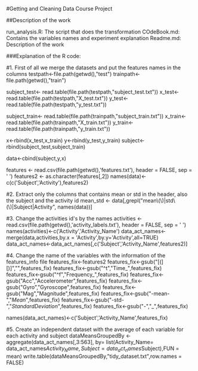 #Getting and Cleaning Data Course Project

##Description of the work

run_analysis.R: The script that does the transformation
COdeBook.md: Contains the variables names and experiment explanation
Readme.md: Description of the work

###Explanation of the R code:

#1. First of all we merge the datasets and put the features names in the columns
testpath<-file.path(getwd(),"test")
trainpath<-file.path(getwd(),"train")


subject_test<- read.table(file.path(testpath,"subject_test.txt"))
x_test<- read.table(file.path(testpath,"X_test.txt"))
y_test<- read.table(file.path(testpath,"y_test.txt"))

subject_train<- read.table(file.path(trainpath,"subject_train.txt"))
x_train<- read.table(file.path(trainpath,"X_train.txt"))
y_train<- read.table(file.path(trainpath,"y_train.txt"))

x<-rbind(x_test,x_train)
y<-rbind(y_test,y_train)
subject<-rbind(subject_test,subject_train)

data<-cbind(subject,y,x)

features <- read.csv(file.path(getwd(),'features.txt'), header = FALSE, sep = ' ')
features2 <- as.character(features[,2])
names(data)<-c(c('Subject','Activity'),features2)

#2. Extract only the columns that contains mean or std in the header, also the subject and the activity id 
mean_std <- data[,grepl("mean\\(\\)|std\\(\\)|Subject|Activity", names(data))]

#3. Change the activities id's by the names
activities <- read.csv(file.path(getwd(),'activity_labels.txt'), header = FALSE, sep = ' ')
names(activities)<-c('Activity','Activity_Name')
data_act_names<-merge(data,activities,by.x = 'Activity',by.y='Activity',all=TRUE)
data_act_names<-data_act_names[,c('Subject','Activity_Name',features2)]

#4. Change the name of the variables with the information of the features_info file
features_fix<-features2
features_fix<-gsub("[(][)]","",features_fix)
features_fix<-gsub("^t","Time_",features_fix)
features_fix<-gsub("^f","Frequency_",features_fix)
features_fix<-gsub("Acc","Accelerometer",features_fix)
features_fix<-gsub("Gyro","Gyroscope",features_fix)
features_fix<-gsub("Mag","Magnitude",features_fix)
features_fix<-gsub("-mean-","_Mean_",features_fix)
features_fix<-gsub("-std-","_StandardDeviation_",features_fix)
features_fix<-gsub("-","_",features_fix)

names(data_act_names)<-c('Subject','Activity_Name',features_fix)

#5. Create an independent dataset with the average of each variable for each activity and subject
dataMeansGroupedBy <- aggregate(data_act_names[,3:563], by= list(Activity_Name= data_act_names$Activity_Name, Subject =data_act_names$Subject),FUN = mean)
write.table(dataMeansGroupedBy,"tidy_dataset.txt",row.names = FALSE)

